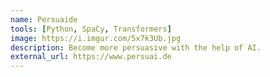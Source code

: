 ```yaml
---
name: Persuaide
tools: [Python, SpaCy, Transformers]
image: https://i.imgur.com/5x7k3Ub.jpg
description: Become more persuasive with the help of AI.
external_url: https://www.persuai.de
---
```

